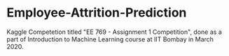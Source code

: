 # Employee-Attrition-Prediction
Kaggle Competetion titled "EE 769 - Assignment 1 Competition", done as a part of Introduction to Machine Learning course at IIT Bombay in March 2020.
